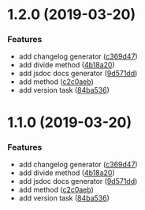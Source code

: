# 1.2.0 (2019-03-20)


### Features

* add changelog generator ([c369d47](https://github.com/fczbkk/workshop-js-tools-2019-03-20/commit/c369d47))
* add divide method ([4b18a20](https://github.com/fczbkk/workshop-js-tools-2019-03-20/commit/4b18a20))
* add jsdoc docs generator ([9d571dd](https://github.com/fczbkk/workshop-js-tools-2019-03-20/commit/9d571dd))
* add method ([c2c0aeb](https://github.com/fczbkk/workshop-js-tools-2019-03-20/commit/c2c0aeb))
* add version task ([84ba536](https://github.com/fczbkk/workshop-js-tools-2019-03-20/commit/84ba536))



# 1.1.0 (2019-03-20)


### Features

* add changelog generator ([c369d47](https://github.com/fczbkk/workshop-js-tools-2019-03-20/commit/c369d47))
* add divide method ([4b18a20](https://github.com/fczbkk/workshop-js-tools-2019-03-20/commit/4b18a20))
* add jsdoc docs generator ([9d571dd](https://github.com/fczbkk/workshop-js-tools-2019-03-20/commit/9d571dd))
* add method ([c2c0aeb](https://github.com/fczbkk/workshop-js-tools-2019-03-20/commit/c2c0aeb))
* add version task ([84ba536](https://github.com/fczbkk/workshop-js-tools-2019-03-20/commit/84ba536))



